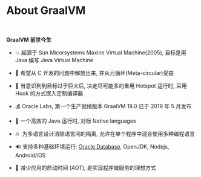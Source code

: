 # About GraalVM

&nbsp;

**GraalVM 前世今生**

- 💥 起源于 Sun Micorsystems Maxine Virtual Machine(2005), 目标是用 Java 编写 Java Virtual Machine

- 🎯 希望从 C 开发的问题中解放出来, 并从元循环(Meta-circular)受益

- 🐌 当意识到到目标过于巨大后, 决定尽可能多的重用 Hotspot 运行时, 采用 Hook 的方式嵌入定制编译器

<div v-click="1">

- 💰 Oracle Labs, 第一个生产就绪版本 GraalVM 19.0 已于 2019 年 5 月发布

- 🚄 一个高效的 Java 运行时, 对标 Native languages

- 🔥 &nbsp;为多语言设计消除语言间的隔离, 允许在单个程序中混合使用多种编程语言

- 🔊 支持多种基础环境运行: [Oracle Database](https://www.graalvm.org/examples/mle-oracle/), OpenJDK, Nodejs, Android/iOS

- 🌈 减少应用的启动时间 (AOT), 是实现程序微服务的理想方式

</div>

<!--

C 开发问题: JNI

元循环: 语言的自举, 嵌套运行时(自己运行自己)

* 以 native-languages 为目标, 提升 JVM 语言的性能
* 通过aot技术降低启动时间
* 多种嵌入式环境支持
* 应用程序不在受到语言的限制, 在一个应用程序中支持多种编程语言
* 支持通过扩展来实现语言运行

* To improve the performance of Java virtual machine-based languages to match the performance of native languages.
* To reduce the startup time of JVM-based applications by compiling them ahead-of-time with GraalVM Native Image technology.
* To enable GraalVM integration into the Oracle Database, OpenJDK, Node.js, Android/iOS, and to support similar custom embeddings.
* To allow freeform mixing of code from any programming language in a single program, billed as "polyglot applications".
* To include an easily extended set of "polyglot programming tools".

-->
